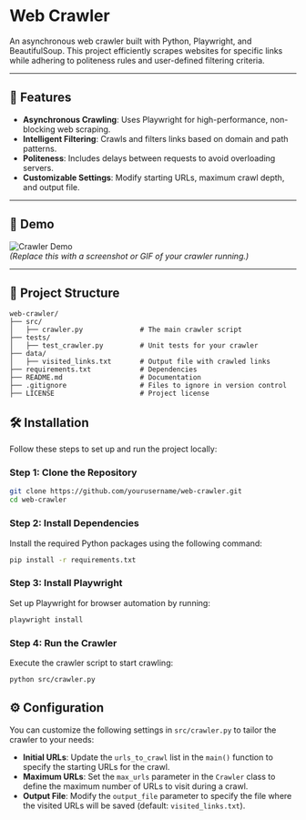 # Web Crawler

An asynchronous web crawler built with Python, Playwright, and BeautifulSoup. This project efficiently scrapes websites for specific links while adhering to politeness rules and user-defined filtering criteria.

---

## 🚀 Features

- **Asynchronous Crawling**: Uses Playwright for high-performance, non-blocking web scraping.
- **Intelligent Filtering**: Crawls and filters links based on domain and path patterns.
- **Politeness**: Includes delays between requests to avoid overloading servers.
- **Customizable Settings**: Modify starting URLs, maximum crawl depth, and output file.

---

## 📸 Demo

![Crawler Demo](demo_screenshot.png)  
*(Replace this with a screenshot or GIF of your crawler running.)*

---

## 📂 Project Structure

```plaintext
web-crawler/
├── src/
│   ├── crawler.py              # The main crawler script
├── tests/
│   ├── test_crawler.py         # Unit tests for your crawler
├── data/
│   ├── visited_links.txt       # Output file with crawled links
├── requirements.txt            # Dependencies
├── README.md                   # Documentation
├── .gitignore                  # Files to ignore in version control
├── LICENSE                     # Project license 

```

## 🛠️ Installation

Follow these steps to set up and run the project locally:

### Step 1: Clone the Repository
```bash
git clone https://github.com/yourusername/web-crawler.git
cd web-crawler
```

### Step 2: Install Dependencies
Install the required Python packages using the following command:
```bash
pip install -r requirements.txt
```

### Step 3: Install Playwright
Set up Playwright for browser automation by running:
```bash
playwright install
```

### Step 4: Run the Crawler
Execute the crawler script to start crawling:
```bash
python src/crawler.py
```


## ⚙️ Configuration

You can customize the following settings in `src/crawler.py` to tailor the crawler to your needs:

- **Initial URLs**: Update the `urls_to_crawl` list in the `main()` function to specify the starting URLs for the crawl.
- **Maximum URLs**: Set the `max_urls` parameter in the `Crawler` class to define the maximum number of URLs to visit during a crawl.
- **Output File**: Modify the `output_file` parameter to specify the file where the visited URLs will be saved (default: `visited_links.txt`).


